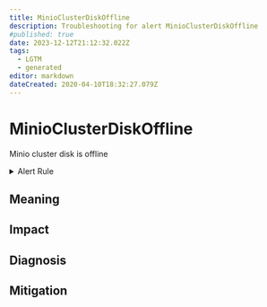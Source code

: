 ```yaml
---
title: MinioClusterDiskOffline
description: Troubleshooting for alert MinioClusterDiskOffline
#published: true
date: 2023-12-12T21:12:32.022Z
tags: 
  - LGTM
  - generated
editor: markdown
dateCreated: 2020-04-10T18:32:27.079Z
---
```


# MinioClusterDiskOffline

Minio cluster disk is offline

<details>
  <summary>Alert Rule</summary>

{{% rule "minio/minio-internal.yml" "MinioClusterDiskOffline" %}}

{{% comment %}}

```yaml
alert: MinioClusterDiskOffline
expr: minio_cluster_drive_offline_total > 0
for: 0m
labels:
    severity: critical
annotations:
    summary: Minio cluster disk offline (instance {{ $labels.instance }})
    description: |-
        Minio cluster disk is offline
          VALUE = {{ $value }}
          LABELS = {{ $labels }}
    runbook: https://github.com/srerun/prometheus-alerts/blob/main/content/runbooks/minio-internal/MinioClusterDiskOffline.md

```

{{% /comment %}}

</details>


## Meaning
[//]: # "Short paragraph that explains what the alert means"


## Impact
[//]: # "What could / will happen if the alert is not addressed"



## Diagnosis
[//]: # "Steps to take to identify the cause of the problem"



## Mitigation
[//]: # "The steps necessary to resolve the alert"
